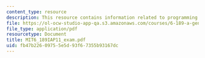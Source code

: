 ```yaml
---
content_type: resource
description: This resource contains information related to programming problems.
file: https://ol-ocw-studio-app-qa.s3.amazonaws.com/courses/6-189-a-gentle-introduction-to-programming-using-python-january-iap-2011/fb47b22609755e5d93f67355b93167dc_MIT6_189IAP11_exam.pdf
file_type: application/pdf
resourcetype: Document
title: MIT6_189IAP11_exam.pdf
uid: fb47b226-0975-5e5d-93f6-7355b93167dc
---
```

